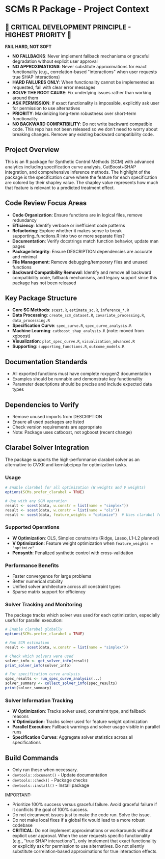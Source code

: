 # SCMs R Package - Project Context

## 🚨 CRITICAL DEVELOPMENT PRINCIPLE - HIGHEST PRIORITY 🚨

**FAIL HARD, NOT SOFT**
- **NO FALLBACKS**: Never implement fallback mechanisms or graceful degradation without explicit user approval
- **NO APPROXIMATIONS**: Never substitute approximations for exact functionality (e.g., correlation-based "interactions" when user requests true SHAP interactions)
- **HARD FAILURES ONLY**: When functionality cannot be implemented as requested, fail with clear error messages
- **SOLVE THE ROOT CAUSE**: Fix underlying issues rather than working around them
- **ASK PERMISSION**: If exact functionality is impossible, explicitly ask user for permission to use alternatives
- **PRIORITY**: Maximizing long-term robustness over short-term functionality
- **NO BACKWARD COMPATIBILITY**: Do not write backward compatible code. This repo has not been released so we don't need to worry about breaking changes. Remove any existing backward compatibility code.

## Project Overview
This is an R package for Synthetic Control Methods (SCM) with advanced analytics including specification curve analysis, CatBoost+SHAP integration, and comprehensive inference methods.
The highlight of the package is the specification curve where the feature for each specification are colored by their shapley value. 
The shapley value represents how much that feature is relevant to a predicted treatment effect.

## Code Review Focus Areas
- **Code Organization**: Ensure functions are in logical files, remove redundancy
- **Efficiency**: Identify verbose or inefficient code patterns
- **Refactoring**: Explore whether it makes sense to break supporting_functions.R into two or more separate files?
- **Documentation**: Verify docstrings match function behavior, update man pages
- **Package Integrity**: Ensure DESCRIPTION dependencies are accurate and minimal
- **File Management**: Remove debugging/temporary files and unused functions
- **Backward Compatibility Removal**: Identify and remove all backward compatibility code, fallback mechanisms, and legacy support since this package has not been released

## Key Package Structure
- **Core SC Methods**: `scest.R`, `estimate_sc.R`, `inference_*.R`
- **Data Processing**: `create_scm_dataset.R`, `covariate_processing.R`, `data_processing.R`
- **Specification Curve**: `spec_curve.R`, `spec_curve_analysis.R`
- **Machine Learning**: `catboost_shap_analysis.R` (note: moved from xgboost)
- **Visualization**: `plot_spec_curve.R`, `visualization_advanced.R`
- **Supporting**: `supporting_functions.R`, `outcome_models.R`

## Documentation Standards
- All exported functions must have complete roxygen2 documentation
- Examples should be runnable and demonstrate key functionality
- Parameter descriptions should be precise and include expected data types

## Dependencies to Verify
- Remove unused imports from DESCRIPTION
- Ensure all used packages are listed
- Check version requirements are appropriate
- Note: Package uses catboost, not xgboost (recent change)

## Clarabel Solver Integration
The package supports the high-performance clarabel solver as an alternative to CVXR and kernlab::ipop for optimization tasks.

### Usage
```r
# Enable clarabel for all optimization (W weights and V weights)
options(SCMs.prefer_clarabel = TRUE)

# Use with any SCM operation
result <- scest(data, w.constr = list(name = "simplex"))
result <- scest(data, w.constr = list(name = "ols"))
result <- scest(data, feature_weights = "optimize")  # Uses clarabel for V optimization
```

### Supported Operations
- **W Optimization**: OLS, Simplex constraints (Ridge, Lasso, L1-L2 planned)
- **V Optimization**: Feature weight optimization when `feature_weights = "optimize"`
- **Pensynth**: Penalized synthetic control with cross-validation

### Performance Benefits
- Faster convergence for large problems
- Better numerical stability
- Unified solver architecture across all constraint types
- Sparse matrix support for efficiency

### Solver Tracking and Monitoring
The package tracks which solver was used for each optimization, especially useful for parallel execution:

```r
# Enable clarabel globally
options(SCMs.prefer_clarabel = TRUE)

# Run SCM estimation
result <- scest(data, w.constr = list(name = "simplex"))

# Check which solvers were used
solver_info <- get_solver_info(result)
print_solver_info(solver_info)

# For specification curve analysis
spec_results <- run_spec_curve_analysis(...)
solver_summary <- collect_solver_info(spec_results)
print(solver_summary)
```

### Solver Information Tracking
- **W Optimization**: Tracks solver used, constraint type, and fallback reasons
- **V Optimization**: Tracks solver used for feature weight optimization
- **Parallel Execution**: Fallback warnings and solver usage visible in parallel runs
- **Specification Curves**: Aggregate solver statistics across all specifications

## Build Commands
- Only run these when necessary.
- `devtools::document()` - Update documentation
- `devtools::check()` - Package checks
- `devtools::install()` - Install package

IMPORTANT: 
- Prioritize 100% success versus graceful failure. Avoid graceful failure if it conflicts the goal of 100% success. 
- Do not circumvent issues just to make the code run. Solve the issue.
- Do not make local fixes if a global fix would lead to a more robust codebase
- **CRITICAL**: Do not implement approximations or workarounds without explicit user approval. When the user requests specific functionality (e.g., "true SHAP interactions"), only implement that exact functionality or explicitly ask for permission to use alternatives. Do not silently substitute correlation-based approximations for true interaction effects.


